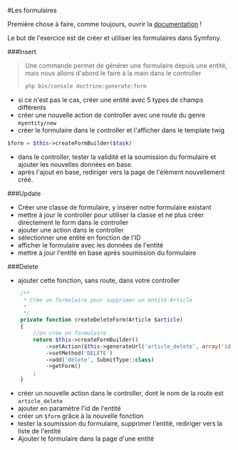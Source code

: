 #Les formulaires

Première chose à faire, comme toujours, ouvrir la [documentation](http://symfony.com/doc/current/forms.html) !

Le but de l'exercice est de créer et utiliser les formulaires dans Symfony.


###Insert

> Une commande permet de générer une formulaire depuis une entité, mais nous allons d'abord le faire à la main dans le controller
>
> ```bash
> php bin/console doctrine:generate:form
> ```

- si ce n'est pas le cas, créer une entité avec 5 types de champs différents
- créer une nouvelle action de controller avec une route du genre `myentity/new`
- créer le formulaire dans le controller et l'afficher dans le template twig

```php
$form = $this->createFormBuilder($task)`
```

- dans le controller, tester la validité et la soumission du formulaire et ajouter les nouvelles données en base.
- après l'ajout en base, rediriger vers la page de l'élément nouvellement créé.


###Update

- Créer une classe de formulaire, y insérer notre formulaire existant
- mettre à jour le controller pour utiliser la classe et ne plus créer directement le form dans le controller
- ajouter une action dans le controller
- sélectionner une entité en fonction de l'ID
- afficher le formulaire avec les données de l'entité
- mettre à jour l'entité en base après soumission du formulaire


###Delete

- ajouter cette fonction, sans route, dans votre controller

```php
    /**
     * Crée un formulaire pour supprimer un entité Article
     *
     */
    private function createDeleteForm(Article $article)
    {
        //on crée un formulaire
        return $this->createFormBuilder()
            ->setAction($this->generateUrl('article_delete', array('id' => $article->getId())))
            ->setMethod('DELETE')
            ->add('delete', SubmitType::class)
            ->getForm()
        ;
    }
```

- créer un nouvelle action dans le controller, dont le nom de la route est `article_delete`
- ajouter en paramètre l'id de l'entité
- créer un `$form` grâce à la nouvelle fonction
- tester la soumission du formulaire, supprimer l'entité, rediriger vers la liste de l'entité
- Ajouter le formulaire dans la page d'une entité